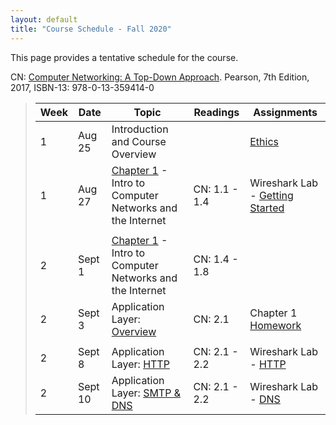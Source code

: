 ```yaml
---
layout: default
title: "Course Schedule - Fall 2020"
---
```


This page provides a tentative schedule for the course.

CN: [Computer Networking: A Top-Down Approach](https://www.pearson.com/us/higher-education/program/Kurose-Computer-Networking-A-Top-Down-Approach-7th-Edition/PGM1101673.html). Pearson, 7th Edition, 2017, ISBN-13: 978-0-13-359414-0


>  Week    | Date     | Topic        | Readings   | Assignments                                  
> -------- | -------- | ------------ | ---------- | -------------------------------------
> 1 | Aug 25 | Introduction and Course Overview | | [Ethics](../assign/assignment01.html)
> 1 | Aug 27 | [Chapter 1](slides/chapter_1.pdf) - Intro to Computer Networks and the Internet | CN: 1.1 - 1.4 | Wireshark Lab - [Getting Started](../labs/files/Wireshark_Intro_v7.0.pdf)
> | | | |
> 2  | Sept 1 | [Chapter 1](slides/chapter_1.pdf) - Intro to Computer Networks and the Internet | CN: 1.4 - 1.8 | 
> 2  | Sept 3 | Application Layer: [Overview](slides/chapter_2.pdf) | CN: 2.1 | Chapter 1 [Homework](../assign/homework1.html)
> | | | |
> 2  | Sept 8 | Application Layer: [HTTP](slides/chapter_2.pdf) | CN: 2.1 - 2.2 | Wireshark Lab - [HTTP](../labs/files/Wireshark_HTTP_v7.0.pdf)
> 2  | Sept 10 | Application Layer: [SMTP & DNS](slides/chapter_2.pdf) | CN: 2.1 - 2.2 | Wireshark Lab - [DNS](../labs/files/Wireshark_DNS_v7.0.pdf)
